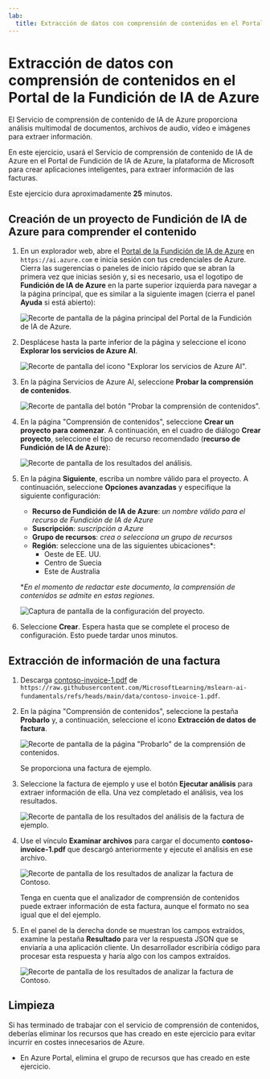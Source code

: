 ```yaml
---
lab:
  title: Extracción de datos con comprensión de contenidos en el Portal de la Fundición de IA de Azure
---
```


# Extracción de datos con comprensión de contenidos en el Portal de la Fundición de IA de Azure

El Servicio de comprensión de contenido de IA de Azure proporciona análisis multimodal de documentos, archivos de audio, vídeo e imágenes para extraer información.

En este ejercicio, usará el Servicio de comprensión de contenido de IA de Azure en el Portal de Fundición de IA de Azure, la plataforma de Microsoft para crear aplicaciones inteligentes, para extraer información de las facturas. 

Este ejercicio dura aproximadamente **25** minutos.

## Creación de un proyecto de Fundición de IA de Azure para comprender el contenido

1. En un explorador web, abre el [Portal de la Fundición de IA de Azure](https://ai.azure.com) en `https://ai.azure.com` e inicia sesión con tus credenciales de Azure. Cierra las sugerencias o paneles de inicio rápido que se abran la primera vez que inicias sesión y, si es necesario, usa el logotipo de **Fundición de IA de Azure** en la parte superior izquierda para navegar a la página principal, que es similar a la siguiente imagen (cierra el panel **Ayuda** si está abierto):

    ![Recorte de pantalla de la página principal del Portal de la Fundición de IA de Azure.](./media/ai-foundry-portal.png)

1. Desplácese hasta la parte inferior de la página y seleccione el icono **Explorar los servicios de Azure AI**.

    ![Recorte de pantalla del icono "Explorar los servicios de Azure AI".](./media/ai-services.png)

1. En la página Servicios de Azure AI, seleccione **Probar la comprensión de contenidos**.

    ![Recorte de pantalla del botón "Probar la comprensión de contenidos".](./media/try-content-understanding.png)

1. En la página "Comprensión de contenidos", seleccione **Crear un proyecto para comenzar**. A continuación, en el cuadro de diálogo **Crear proyecto**, seleccione el tipo de recurso recomendado (**recurso de Fundición de IA de Azure**):

    ![Recorte de pantalla de los resultados del análisis.](./media/resource-type.png)

1. En la página **Siguiente**, escriba un nombre válido para el proyecto. A continuación, seleccione **Opciones avanzadas** y especifique la siguiente configuración:
    - **Recurso de Fundición de IA de Azure**: *un nombre válido para el recurso de Fundición de IA de Azure*
    - **Suscripción**: *suscripción a Azure*
    - **Grupo de recursos**: *crea o selecciona un grupo de recursos*
    - **Región**: seleccione una de las siguientes ubicaciones\*:
        * Oeste de EE. UU.
        * Centro de Suecia
        * Este de Australia

    \**En el momento de redactar este documento, la comprensión de contenidos se admite en estas regiones.*

    ![Captura de pantalla de la configuración del proyecto.](./media/content-project-settings.png)

1. Seleccione **Crear**. Espera hasta que se complete el proceso de configuración. Esto puede tardar unos minutos.

## Extracción de información de una factura

1. Descarga [contoso-invoice-1.pdf](https://raw.githubusercontent.com/MicrosoftLearning/mslearn-ai-fundamentals/refs/heads/main/data/contoso-invoice-1.pdf) de `https://raw.githubusercontent.com/MicrosoftLearning/mslearn-ai-fundamentals/refs/heads/main/data/contoso-invoice-1.pdf`. 

1. En la página "Comprensión de contenidos", seleccione la pestaña **Probarlo** y, a continuación, seleccione el icono **Extracción de datos de factura**.

    ![Recorte de pantalla de la página "Probarlo" de la comprensión de contenidos.](./media/content-understanding-invoice.png)

    Se proporciona una factura de ejemplo.

1. Seleccione la factura de ejemplo y use el botón **Ejecutar análisis** para extraer información de ella. Una vez completado el análisis, vea los resultados.

    ![Recorte de pantalla de los resultados del análisis de la factura de ejemplo.](./media/sample-invoice-analysis.png)

1. Use el vínculo **Examinar archivos** para cargar el documento **contoso-invoice-1.pdf** que descargó anteriormente y ejecute el análisis en ese archivo.

    ![Recorte de pantalla de los resultados de analizar la factura de Contoso.](./media/contoso-invoice-analysis.png)

    Tenga en cuenta que el analizador de comprensión de contenidos puede extraer información de esta factura, aunque el formato no sea igual que el del ejemplo.

1. En el panel de la derecha donde se muestran los campos extraídos, examine la pestaña **Resultado** para ver la respuesta JSON que se enviaría a una aplicación cliente. Un desarrollador escribiría código para procesar esta respuesta y haría algo con los campos extraídos.

    ![Recorte de pantalla de los resultados de analizar la factura de Contoso.](./media/invoice-analysis-json.png)

## Limpieza

Si has terminado de trabajar con el servicio de comprensión de contenidos, deberías eliminar los recursos que has creado en este ejercicio para evitar incurrir en costes innecesarios de Azure.

- En Azure Portal, elimina el grupo de recursos que has creado en este ejercicio.
